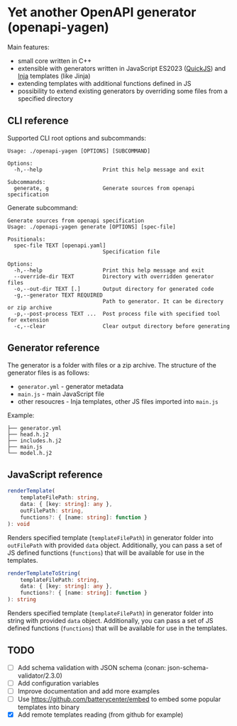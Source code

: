 # Yet another OpenAPI generator (openapi-yagen)

Main features:

- small core written in C++
- extensible with generators written in JavaScript ES2023 ([QuickJS](https://bellard.org/quickjs/)) and 
  [Inja](https://pantor.github.io/inja/) templates (like Jinja)
- extending templates with additional functions defined in JS
- possibility to extend existing generators by overriding some files from a specified directory

## CLI reference

Supported CLI root options and subcommands:
```
Usage: ./openapi-yagen [OPTIONS] [SUBCOMMAND]

Options:
  -h,--help                   Print this help message and exit

Subcommands:
  generate, g                 Generate sources from openapi specification
```

Generate subcommand:

```
Generate sources from openapi specification
Usage: ./openapi-yagen generate [OPTIONS] [spec-file]

Positionals:
  spec-file TEXT [openapi.yaml] 
                              Specification file

Options:
  -h,--help                   Print this help message and exit
  --override-dir TEXT         Directory with overridden generator files
  -o,--out-dir TEXT [.]       Output directory for generated code
  -g,--generator TEXT REQUIRED
                              Path to generator. It can be directory or zip archive
  -p,--post-process TEXT ...  Post process file with specified tool for extension
  -c,--clear                  Clear output directory before generating
```

## Generator reference

The generator is a folder with files or a zip archive. The structure of the generator files is as follows:

- `generator.yml` - generator metadata
- `main.js` - main JavaScript file
- other resoucres - Inja templates, other JS files imported into `main.js`

Example: 
```
├── generator.yml
├── head.h.j2
├── includes.h.j2
├── main.js
└── model.h.j2
```

## JavaScript reference

```typescript
renderTemplate(
    templateFilePath: string, 
    data: { [key: string]: any }, 
    outFilePath: string,
    functions?: { [name: string]: function }
): void
```

Renders specified template (`templateFilePath`) in generator folder into `outFilePath` with provided `data` object. 
Additionally, you can pass a set of JS defined functions (`functions`) that will be available for use in the templates.

```typescript
renderTemplateToString(
    templateFilePath: string, 
    data: { [key: string]: any }, 
    functions?: { [name: string]: function }
): string
```

Renders specified template (`templateFilePath`) in generator folder into string with provided `data` object. 
Additionally, you can pass a set of JS defined functions (`functions`) that will be available for use in the templates.

## TODO

- [ ] Add schema validation with JSON schema (conan: json-schema-validator/2.3.0)
- [ ] Add configuration variables
- [ ] Improve documentation and add more examples
- [ ] Use https://github.com/batterycenter/embed to embed some popular templates into binary
- [x] Add remote templates reading (from github for example)
